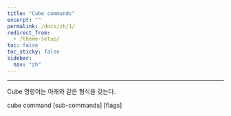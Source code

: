 ```yaml
---
title: "Cube commands"
excerpt: ""
permalink: /docs/zh/1/
redirect_from:
  - /theme-setup/
toc: false
toc_sticky: false
sidebar:
  nav: "zh"
---
```


---

Cube 명령어는 아래와 같은 형식을 갖는다.

cube command \[sub-commands\] \[flags\]
